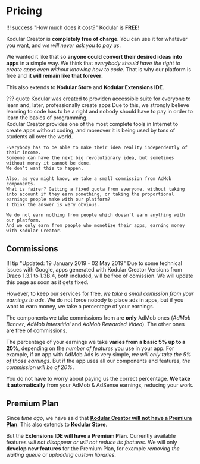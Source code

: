 # Pricing

!!! success "How much does it cost?"
    Kodular is **FREE**!

Kodular Creator is **completely free of charge**. You can use it for whatever you want, and _we will never ask you to pay us_.

We wanted it like that so **anyone could convert their desired ideas into apps** in a simple way. We think that _everybody should have the right to create apps even without knowing how to code_. That is why our platform is free and **it will remain like that forever**.

This also extends to **Kodular Store** and **Kodular Extensions IDE**.

??? quote
    Kodular was created to providen accessible suite for everyone to learn and, later, professionally create apps
    Due to this, we strongly believe learning to code has to be a right and nobody should have to pay in order to learn the basics of programming.  
    Kodular Creator provides one of the most complete tools in Internet to create apps without coding, and moreover it is being used by tons of students all over the world.

    Everybody has to be able to make their idea reality independently of their income.  
    Someone can have the next big revolutionary idea, but sometimes without money it cannot be done.  
    We don’t want this to happen.

    Also, as you might know, we take a small commission from AdMob components.  
    What is fairer? Getting a fixed quota from everyone, without taking into account if they earn something, or taking the proportional earnings people make with our platform?  
    I think the answer is very obvious.

    We do not earn nothing from people which doesn’t earn anything with our platform.  
    And we only earn from people who monetize their apps, earning money with Kodular Creator.

## Commissions

!!! tip "Updated: 19 January 2019 - 02 May 2019"
    Due to some technical issues with Google, apps generated with Kodular Creator Versions from Draco 1.3.1 to 1.3B.4, both included, will be free of comission. We will update this page as soon as it gets fixed.

However, to keep our services for free, _we take a small comission from your earnings in ads_. We do not force nobody to place ads in apps, but if you want to earn money, we take a percentage of your earnings.

The components we take commissions from are **only** AdMob ones (_AdMob Banner_, _AdMob Interstitial_ and _AdMob Rewarded Video_). The other ones are free of commissions.

The percentage of your earnings we take **varies from a basic 5% up to a 20%**, depending on the _number of features_ you use in your app. For example, if an app with AdMob Ads is very simple, _we will only take the 5% of those earnings_. But if the app uses all our components and features, _the commission will be of 20%_.

You do not have to worry about paying us the correct percentage. **We take it automatically** from your AdMob & AdSense earnings, reducing your work.

## Premium Plan

Since _time ago_, we have said that [**Kodular Creator will not have a Premium Plan**](https://community.kodular.io/t/premium-plan-nope/709). This also extends to **Kodular Store**.

But the **Extensions IDE will have a Premium Plan**. Currently available features _will not disappear or will not reduce its features_. We will only **develop new features** for the Premium Plan, for example _removing the waiting queue_ or _uploading custom libraries_.
